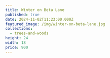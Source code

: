 ```yaml
---
title: Winter on Beta Lane
published: true
date: 2024-11-02T11:23:00.000Z
featured_image: /img/winter-on-beta-lane.jpg
collections:
  - trees-and-woods
height: 24
width: 18
price: 900
---
```

